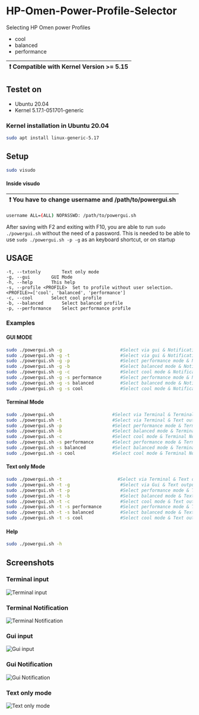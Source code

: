 # HP-Omen-Power-Profile-Selector

Selecting HP Omen power Profiles 
* cool
* balanced
* performance

| :exclamation:  Compatible with Kernel Version >= 5.15   |
|-----------------------------------------|
## Testet on
* Ubuntu 20.04
* Kernel 5.17.1-051701-generic
### Kernel installation in Ubuntu 20.04
```bash
sudo apt install linux-generic-5.17
```



## Setup 
```bash
sudo visudo
```
#### Inside visudo
| :exclamation:  You have to change username and /path/to/powergui.sh  |
|-----------------------------------------|

```bash
username ALL=(ALL) NOPASSWD: /path/to/powergui.sh
```
After saving with F2 and exiting with F10, you are able to run `sudo ./powergui.sh` without the need of a password.
This is needed to be able to use `sudo ./powergui.sh -p -g` as an keyboard shortcut, or on startup
## USAGE
	-t, --txtonly 		 Text only mode
	-g, --gui 		 GUI Mode
	-h, --help 		 This help
	-s, --profile <PROFILE>  Set to profile without user selection. <PROFILE>=['cool', 'balanced', 'performance']
	-c, --cool 		 Select cool profile
	-b, --balanced 		 Select balanced profile
	-p, --performance 	 Select performance profile
### Examples
#### GUI MODE
```bash
sudo ./powergui.sh -g                      #Select via gui & Notification
sudo ./powergui.sh -g -t                   #Select via gui & Notification & Text output
sudo ./powergui.sh -g -p                   #Select performance mode & Notification
sudo ./powergui.sh -g -b                   #Select balanced mode & Notification
sudo ./powergui.sh -g -c                   #Select cool mode & Notification
sudo ./powergui.sh -g -s performance       #Select performance mode & Notification
sudo ./powergui.sh -g -s balanced          #Select balanced mode & Notification
sudo ./powergui.sh -g -s cool              #Select cool mode & Notification
```

#### Terminal Mode
```bash
sudo ./powergui.sh                      #Select via Terminal & Terminal Notification 
sudo ./powergui.sh -t                   #Select via Terminal & Text output
sudo ./powergui.sh -p                   #Select performance mode & Terminal Notification 
sudo ./powergui.sh -b                   #Select balanced mode & Terminal Notification 
sudo ./powergui.sh -c                   #Select cool mode & Terminal Notification 
sudo ./powergui.sh -s performance       #Select performance mode & Terminal Notification 
sudo ./powergui.sh -s balanced          #Select balanced mode & Terminal Notification 
sudo ./powergui.sh -s cool              #Select cool mode & Terminal Notification 
```

#### Text only Mode
```bash
sudo ./powergui.sh -t                     #Select via Terminal & Text output
sudo ./powergui.sh -t -g                   #Select via Gui & Text output
sudo ./powergui.sh -t -p                   #Select performance mode & Text output
sudo ./powergui.sh -t -b                   #Select balanced mode & Text output
sudo ./powergui.sh -t -c                   #Select cool mode & Text output
sudo ./powergui.sh -t -s performance       #Select performance mode & Text output
sudo ./powergui.sh -t -s balanced          #Select balanced mode & Text output
sudo ./powergui.sh -t -s cool              #Select cool mode & Text output
```

#### Help
```bash
sudo ./powergui.sh -h
```

## Screenshots
### Terminal input
![Terminal input](https://user-images.githubusercontent.com/22521386/161427663-1ca4b8b1-6270-4a60-b442-67fdaeb4053d.png)

### Terminal Notification
![Terminal Notification](https://user-images.githubusercontent.com/22521386/161427688-5c27a17f-ea66-4126-9a0e-5c4eb556c094.png)

### Gui input
![Gui input](https://user-images.githubusercontent.com/22521386/161427706-dd7ec139-32d8-46d6-b6d7-d7736ddbd2ff.png)

### Gui Notification
![Gui Notification](https://user-images.githubusercontent.com/22521386/161427725-0c06447f-be99-4a15-bdc9-eb181809795b.png)

### Text only mode
![Text only mode](https://user-images.githubusercontent.com/22521386/161427747-5e838c0d-914b-411f-b2ed-a8ba8915aede.png)

